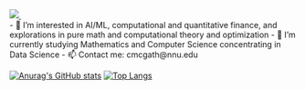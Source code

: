 <div id="badges">
  <a href="https://www.linkedin.com/in/camden-mcgath-885520211/">
    <img src="https://img.shields.io/badge/LinkedIn-blue?logo=linkedin&logoColor=white&style=for-the-badge" alt"LinkedIn Badge"/>
  </a>
  <img src="https://komarev.com/ghpvc/?username=your-github-username&style=flat-square&color=blue" alt=""/>
</div>
- 👀 I’m interested in AI/ML, computational and quantitative finance, and explorations in pure math and computational theory and optimization
- 🌱 I’m currently studying Mathematics and Computer Science concentrating in Data Science
- 📫 Contact me: cmcgath@nnu.edu

[![Anurag's GitHub stats](https://github-readme-stats.vercel.app/api?username=camdenmcgath&hide=stars&count_private=true&show_icons=true&theme=transparent)](https://github.com/anuraghazra/github-readme-stats)
[![Top Langs](https://github-readme-stats.vercel.app/api/top-langs/?username=camdenmcgath&layout=compact&theme=transparent&langs_count=8)](https://github.com/anuraghazra/github-readme-stats)

<!---
camoenmcgath/camocodes is a ✨ special ✨ repository because its `README.md` (this file) appears on your GitHub profile.
You can click the Preview link to take a look at your changes.
--->
